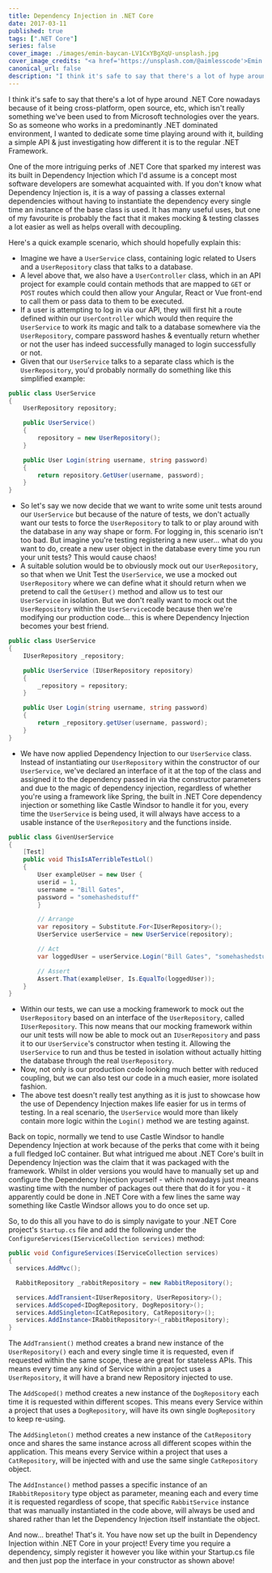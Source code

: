 ```yaml
---
title: Dependency Injection in .NET Core
date: 2017-03-11
published: true
tags: [".NET Core"]
series: false
cover_image: ./images/emin-baycan-LV1CxYBgXqU-unsplash.jpg
cover_image_credits: "<a href='https://unsplash.com/@aimlesscode'>Emin BAYCAN</a>"
canonical_url: false
description: "I think it's safe to say that there's a lot of hype around .NET Core nowadays because of it being cross-platform, open source, etc, which isn't really something we've been used to from Microsoft technologies over the years. So as someone who works in a predominantly .NET dominated environment, I wanted to dedicate some time playing around with it, building a simple API & just investigating how different it is to the regular .NET Framework."
---
```


I think it's safe to say that there's a lot of hype around .NET Core nowadays because of it being cross-platform, open source, etc, which isn't really something we've been used to from Microsoft technologies over the years. So as someone who works in a predominantly .NET dominated environment, I wanted to dedicate some time playing around with it, building a simple API & just investigating how different it is to the regular .NET Framework.

One of the more intriguing perks of .NET Core that sparked my interest was its built in Dependency Injection which I'd assume is a concept most software developers are somewhat acquainted with. If you don't know what Dependency Injection is, it is a way of passing a classes external dependencies without having to instantiate the dependency every single time an instance of the base class is used. It has many useful uses, but one of my favourite is probably the fact that it makes mocking & testing classes a lot easier as well as helps overall with decoupling.

Here's a quick example scenario, which should hopefully explain this:

- Imagine we have a `UserService` class, containing logic related to Users and a `UserRepository` class that talks to a database.
- A level above that, we also have a `UserController` class, which in an API project for example could contain methods that are mapped to `GET` or `POST` routes which could then allow your Angular, React or Vue front-end to call them or pass data to them to be executed.
- If a user is attempting to log in via our API, they will first hit a route defined within our `UserController` which would then require the `UserService` to work its magic and talk to a database somewhere via the `UserRepository`, compare password hashes & eventually return whether or not the user has indeed successfully managed to login successfully or not.
- Given that our `UserService` talks to a separate class which is the `UserRepository`, you'd probably normally do something like this simplified example:

```csharp
public class UserService
{
    UserRepository repository;

    public UserService()
    {
        repository = new UserRepository();
    }

    public User Login(string username, string password)
    {
        return repository.GetUser(username, password);
    }
}
```

- So let's say we now decide that we want to write some unit tests around our `UserService` but because of the nature of tests, we don't actually want our tests to force the `UserRepository` to talk to or play around with the database in any way shape or form. For logging in, this scenario isn't too bad. But imagine you're testing registering a new user... what do you want to do, create a new user object in the database every time you run your unit tests? This would cause chaos!
- A suitable solution would be to obviously mock out our `UserRepository`, so that when we Unit Test the `UserService`, we use a mocked out `UserRepository` where we can define what it should return when we pretend to call the `GetUser()` method and allow us to test our `UserService` in isolation. But we don't really want to mock out the `UserRepository` within the `UserService`code because then we're modifying our production code... this is where Dependency Injection becomes your best friend.

```csharp
public class UserService
{
    IUserRepository _repository;

    public UserService (IUserRepository repository)
    {
        _repository = repository;
    }

    public User Login(string username, string password)
    {
        return _repository.getUser(username, password);
    }
}
```

- We have now applied Dependency Injection to our `UserService` class. Instead of instantiating our `UserRepository` within the constructor of our `UserService`, we've declared an interface of it at the top of the class and assigned it to the dependency passed in via the constructor parameters and due to the magic of dependency injection, regardless of whether you're using a framework like Spring, the built in .NET Core dependency injection or something like Castle Windsor to handle it for you, every time the `UserService` is being used, it will always have access to a usable instance of the `UserRepository` and the functions inside.

```csharp
public class GivenUserService
{
    [Test]
    public void ThisIsATerribleTestLol()
    {
        User exampleUser = new User {
        userid = 1,
        username = "Bill Gates",
        password = "somehashedstuff"
        }

        // Arrange
        var repository = Substitute.For<IUserRepository>();
        UserService userService = new UserService(repository);

        // Act
        var loggedUser = userService.Login("Bill Gates", "somehashedstuff").Returns(exampleUser);

        // Assert
        Assert.That(exampleUser, Is.EqualTo(loggedUser));
    }
}
```

- Within our tests, we can use a mocking framework to mock out the `UserRepository` based on an interface of the `UserRepository`, called `IUserRepository`. This now means that our mocking framework within our unit tests will now be able to mock out an `IUserRepository` and pass it to our `UserService`'s constructor when testing it. Allowing the `UserService` to run and thus be tested in isolation without actually hitting the database through the real `UserRepository`.
- Now, not only is our production code looking much better with reduced coupling, but we can also test our code in a much easier, more isolated fashion.
- The above test doesn't really test anything as it is just to showcase how the use of Dependency Injection makes life easier for us in terms of testing. In a real scenario, the `UserService` would more than likely contain more logic within the `Login()` method we are testing against.

Back on topic, normally we tend to use Castle Windsor to handle Dependency Injection at work because of the perks that come with it being a full fledged IoC container. But what intrigued me about .NET Core's built in Dependency Injection was the claim that it was packaged with the framework. Whilst in older versions you would have to manually set up and configure the Dependency Injection yourself - which nowadays just means wasting time with the number of packages out there that do it for you - it apparently could be done in .NET Core with a few lines the same way something like Castle Windsor allows you to do once set up.

So, to do this all you have to do is simply navigate to your .NET Core project's `Startup.cs` file and add the following under the `ConfigureServices(IServiceCollection services)` method:


```csharp
public void ConfigureServices(IServiceCollection services)
{
  services.AddMvc();

  RabbitRepository _rabbitRepository = new RabbitRepository();

  services.AddTransient<IUserRepository, UserRepository>();
  services.AddScoped<IDogRepository, DogRepository>();
  services.AddSingleton<ICatRepository, CatRepository>();
  services.AddInstance<IRabbitRepository>(_rabbitRepository);
}
```

The `AddTransient()` method creates a brand new instance of the `UserRepository()` each and every single time it is requested, even if requested within the same scope, these are great for stateless APIs. This means every time any kind of Service within a project uses a `UserRepository`, it will have a brand new Repository injected to use.

The `AddScoped()` method creates a new instance of the `DogRepository` each time it is requested within different scopes. This means every Service within a project that uses a `DogRepository`, will have its own single `DogRepository` to keep re-using.

The `AddSingleton()` method creates a new instance of the `CatRepository` once and shares the same instance across all different scopes within the application. This means every Service within a project that uses a `CatRepository`, will be injected with and use the same single `CatRepository` object.

The `AddInstance()` method passes a specific instance of an `IRabbitRepository` type object as parameter, meaning each and every time it is requested regardless of scope, that specific `RabbitService` instance that was manually instantiated in the code above, will always be used and shared rather than let the Dependency Injection itself instantiate the object.

And now... breathe! That's it. You have now set up the built in Dependency Injection within .NET Core in your project! Every time you require a dependency, simply register it however you like within your Startup.cs file and then just pop the interface in your constructor as shown above!